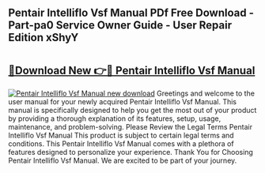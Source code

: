 ## Pentair Intelliflo Vsf Manual PDf Free Download - Part-pa0 Service Owner Guide - User Repair Edition xShyY

# <h2><a href="http://bc19612.oget.top/?id=Pentair+Intelliflo+Vsf+Manual">🔗Download New 👉🔴 Pentair Intelliflo Vsf Manual</a></h2>

[![Pentair Intelliflo Vsf Manual new download](https://i.imgur.com/5g1atiW.png)](http://bc19612.oget.top/?id=Pentair+Intelliflo+Vsf+Manual)
Greetings and welcome to the user manual for your newly acquired Pentair Intelliflo Vsf Manual. This manual is specifically designed to help you get the most out of your product by providing a thorough explanation of its features, setup, usage, maintenance, and problem-solving. Please Review the Legal Terms Pentair Intelliflo Vsf Manual This product is subject to certain legal terms and conditions. This Pentair Intelliflo Vsf Manual comes with a plethora of features designed to personalize your experience. Thank You for Choosing Pentair Intelliflo Vsf Manual. We are excited to be part of your journey.
